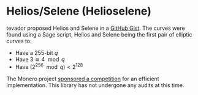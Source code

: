 # Helios/Selene (Helioselene)

tevador proposed Helios and Selene in a [GitHub Gist](
  https://gist.github.com/tevador/4524c2092178df08996487d4e272b096
). The curves were found using a Sage script, Helios and Selene being the first
pair of elliptic curves to:
- Have a 255-bit $q$
- Have $3 \cong 4 \mod q$
- Have $(2^{256} \mod q) < 2^{128}$

The Monero project [sponsored a competition](
  https://github.com/j-berman/fcmp-plus-plus-optimization-competition
) for an efficient implementation. This library has not undergone any audits at
this time.
